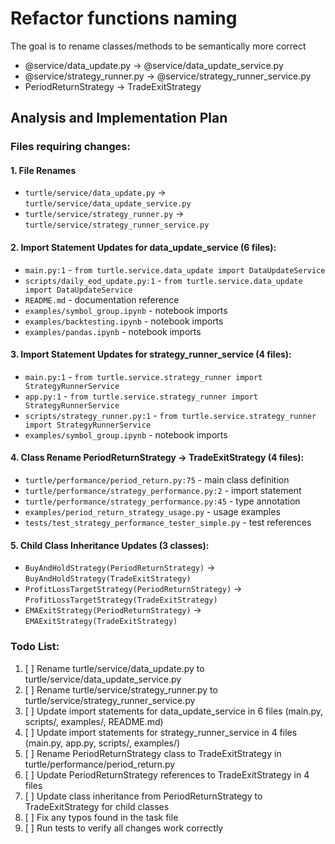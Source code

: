 # Refactor functions naming
The goal is to rename classes/methods to be semantically more correct
- @service/data_update.py -> @service/data_update_service.py
- @service/strategy_runner.py -> @service/strategy_runner_service.py
- PeriodReturnStrategy -> TradeExitStrategy

## Analysis and Implementation Plan

### Files requiring changes:

#### 1. File Renames
- `turtle/service/data_update.py` → `turtle/service/data_update_service.py`
- `turtle/service/strategy_runner.py` → `turtle/service/strategy_runner_service.py`

#### 2. Import Statement Updates for data_update_service (6 files):
- `main.py:1` - `from turtle.service.data_update import DataUpdateService`
- `scripts/daily_eod_update.py:1` - `from turtle.service.data_update import DataUpdateService`
- `README.md` - documentation reference
- `examples/symbol_group.ipynb` - notebook imports
- `examples/backtesting.ipynb` - notebook imports  
- `examples/pandas.ipynb` - notebook imports

#### 3. Import Statement Updates for strategy_runner_service (4 files):
- `main.py:1` - `from turtle.service.strategy_runner import StrategyRunnerService`
- `app.py:1` - `from turtle.service.strategy_runner import StrategyRunnerService`
- `scripts/strategy_runner.py:1` - `from turtle.service.strategy_runner import StrategyRunnerService`
- `examples/symbol_group.ipynb` - notebook imports

#### 4. Class Rename PeriodReturnStrategy → TradeExitStrategy (4 files):
- `turtle/performance/period_return.py:75` - main class definition
- `turtle/performance/strategy_performance.py:2` - import statement
- `turtle/performance/strategy_performance.py:45` - type annotation
- `examples/period_return_strategy_usage.py` - usage examples
- `tests/test_strategy_performance_tester_simple.py` - test references

#### 5. Child Class Inheritance Updates (3 classes):
- `BuyAndHoldStrategy(PeriodReturnStrategy)` → `BuyAndHoldStrategy(TradeExitStrategy)`
- `ProfitLossTargetStrategy(PeriodReturnStrategy)` → `ProfitLossTargetStrategy(TradeExitStrategy)`
- `EMAExitStrategy(PeriodReturnStrategy)` → `EMAExitStrategy(TradeExitStrategy)`

### Todo List:
1. [ ] Rename turtle/service/data_update.py to turtle/service/data_update_service.py
2. [ ] Rename turtle/service/strategy_runner.py to turtle/service/strategy_runner_service.py
3. [ ] Update import statements for data_update_service in 6 files (main.py, scripts/, examples/, README.md)
4. [ ] Update import statements for strategy_runner_service in 4 files (main.py, app.py, scripts/, examples/)
5. [ ] Rename PeriodReturnStrategy class to TradeExitStrategy in turtle/performance/period_return.py
6. [ ] Update PeriodReturnStrategy references to TradeExitStrategy in 4 files
7. [ ] Update class inheritance from PeriodReturnStrategy to TradeExitStrategy for child classes
8. [ ] Fix any typos found in the task file
9. [ ] Run tests to verify all changes work correctly